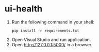# ui-health

1. Run the following command in your shell:
    ```Shell
    pip install -r requirements.txt
    ```
2. Open Visual Studio and run application.
3. Open http://127.0.0.1:5000/ in a browser.
